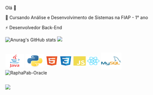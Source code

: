 Olá 👋


📝 Cursando Análise e Desenvolvimento de Sistemas na FIAP - 1° ano


⚡ Desenvolvedor Back-End


 ![Anurag's GitHub stats](https://github-readme-stats.vercel.app/api?username=RaphaPab&show_icons=true&theme=highcontrast)
<img height="195em" src="https://github-readme-stats.vercel.app/api/top-langs/?username=RaphaPab&layout=compact&langs_count=7&theme=highcontrast&include_all_commits=true"/>


<div style="display: inline_block"><br>
  <img align="center" alt="RaphaPab-JAVA" height="43" width="60" src="https://raw.githubusercontent.com/devicons/devicon/master/icons/java/java-original-wordmark.svg">
  <img align="center" alt="RaphaPab" height="43" width="60" src="https://raw.githubusercontent.com/devicons/devicon/master/icons/python/python-original.svg">
  <img align="center" alt="RaphaPab-HTML" height="30" width="40" src="https://raw.githubusercontent.com/devicons/devicon/master/icons/html5/html5-original.svg">
  <img align="center" alt="RaphaPab-CSS" height="30" width="40" src="https://raw.githubusercontent.com/devicons/devicon/master/icons/css3/css3-original.svg">
  <img align="center" alt="RaphaPab-Js" height="30" width="40" src="https://raw.githubusercontent.com/devicons/devicon/master/icons/javascript/javascript-plain.svg">
  <img align="center" alt="RaphaPab-REACT" height="30" width="40" src="https://raw.githubusercontent.com/devicons/devicon/master/icons/react/react-original.svg">
  <img align="center" alt="RaphaPab-MySQL" height="55" width="65" src="https://raw.githubusercontent.com/devicons/devicon/master/icons/mysql/mysql-original-wordmark.svg">
  <img align="center" alt="RaphaPab-Oracle" height="40" width="40" src="https://cdn.jsdelivr.net/gh/devicons/devicon/icons/oracle/oracle-original.svg">
  
   
##

<div> 
  
 <a href="https://www.linkedin.com/in/raphael-pabst-0bb113268/" target="_blank"><img src="https://img.shields.io/badge/-LinkedIn-%230077B5?style=for-the-badge&logo=linkedin&logoColor=white" target="_blank"></a>


 </div>
